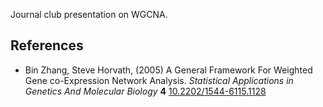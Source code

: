 Journal club presentation on WGCNA.

References
----------
- Bin Zhang, Steve Horvath,   (2005) A General Framework For Weighted Gene
  co-Expression Network Analysis.  *Statistical Applications in Genetics And
  Molecular Biology*  **4**
  [10.2202/1544-6115.1128](http://dx.doi.org/10.2202/1544-6115.1128)

